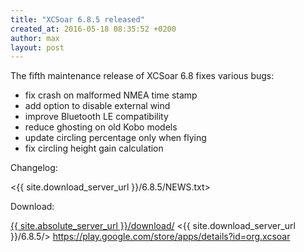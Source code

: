 ```yaml
---
title: "XCSoar 6.8.5 released"
created_at: 2016-05-18 08:35:52 +0200
author: max
layout: post
---
```


The fifth maintenance release of XCSoar 6.8 fixes various bugs:

* fix crash on malformed NMEA time stamp
* add option to disable external wind
* improve Bluetooth LE compatibility
* reduce ghosting on old Kobo models
* update circling percentage only when flying
* fix circling height gain calculation

Changelog:

  <{{ site.download_server_url }}/6.8.5/NEWS.txt>

Download:

 [{{ site.absolute_server_url }}/download/](/download/)
 <{{ site.download_server_url }}/6.8.5/>
 <https://play.google.com/store/apps/details?id=org.xcsoar>

